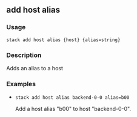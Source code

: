 ## add host alias

### Usage

`stack add host alias {host} {alias=string}`

### Description

Adds an alias to a host

### Examples

* `stack add host alias backend-0-0 alias=b00`

   Add a host alias "b00" to host "backend-0-0".



